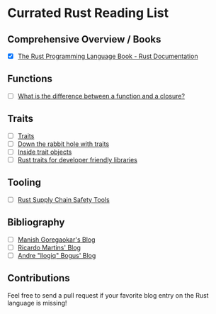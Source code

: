 # Currated Rust Reading List

## Comprehensive Overview / Books

- [x] [The Rust Programming Language Book - Rust Documentation](https://doc.rust-lang.org/stable/book/)

## Functions

- [ ] [What is the difference between a function and a closure?](https://ricardomartins.cc/2015/10/12/practical_differences_between_rust_closures_and_functions)

## Traits

- [ ] [Traits](https://llogiq.github.io/2015/07/30/traits.html)
- [ ] [Down the rabbit hole with traits](https://www.jonathanturner.org/2016/02/down-the-rabbit-hole-with-traits.html)
- [ ] [Inside trait objects](https://huonw.github.io/blog/2015/01/peeking-inside-trait-objects/)
- [ ] [Rust traits for developer friendly libraries](https://benashford.github.io/blog/2015/05/24/rust-traits-for-developer-friendly-libraries/)

## Tooling

- [ ] [Rust Supply Chain Safety Tools](https://blog.logrocket.com/comparing-rust-supply-chain-safety-tools/)

## Bibliography

- [ ] [Manish Goregaokar's Blog](https://manishearth.github.io/blog/categories/rust/)
- [ ] [Ricardo Martins' Blog](https://ricardomartins.cc)
- [ ] [Andre "llogiq" Bogus' Blog](https://llogiq.github.io)

## Contributions

Feel free to send a pull request if your favorite blog entry on the Rust language is missing!
